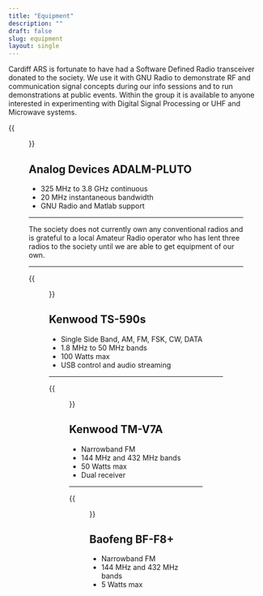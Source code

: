 ```yaml
---
title: "Equipment"
description: ""
draft: false
slug: equipment
layout: single
---
```


Cardiff ARS is fortunate to have had a Software Defined Radio transceiver donated to the society. We use it with GNU Radio to demonstrate RF and communication signal concepts during our info sessions and to run demonstrations at public events. Within the group it is available to anyone interested in experimenting with Digital Signal Processing or UHF and Microwave systems. 

{{<figure src="/info/adalm-pluto.png" width="75%">}}

## Analog Devices ADALM-PLUTO
* 325 MHz to 3.8 GHz continuous
* 20 MHz instantaneous bandwidth
* GNU Radio and Matlab support

-----

The society does not currently own any conventional radios and is grateful to a local Amateur Radio operator who has lent three radios to the society until we are able to get equipment of our own.

-----

{{<figure src="/info/kenwood_ts590s.jpg" width="75%">}}

## Kenwood TS-590s
 * Single Side Band, AM, FM, FSK, CW, DATA 
 * 1.8 MHz to 50 MHz bands
 * 100 Watts max
 * USB control and audio streaming

-----

{{<figure src="/info/kenwood_tmv7.gif" width="75%">}}

## Kenwood TM-V7A
 * Narrowband FM
 * 144 MHz and 432 MHz bands 
 * 50 Watts max
 * Dual receiver

-----

{{<figure src="/info/baofeng_bff8.jpg" width="75%">}}

## Baofeng BF-F8+
 * Narrowband FM
 * 144 MHz and 432 MHz bands
 * 5 Watts max
